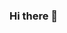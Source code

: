 ### Hi there 👋

<!--
**fiskkrok/fiskkrok** is a ✨ _special_ ✨ repository because its `README.md` (this file) appears on your GitHub profile.

Here are some ideas to get you started:

- 🔭 I’m currently working on getting more experience
- 🌱 I’m currently learning .Net framework
- 👯 I’m looking to collaborate on anything code related
- 🤔 I’m looking for help with tips and guidence
- 💬 Ask me about anything
- 📫 How to reach me: Add me on discord - "Fiskkrok"
- 😄 Pronouns: You decide
- ⚡ Fun fact: I used to be a chef. 
-->
